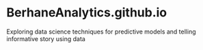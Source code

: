 # BerhaneAnalytics.github.io
Exploring data science techniques for predictive models and telling informative story using data
